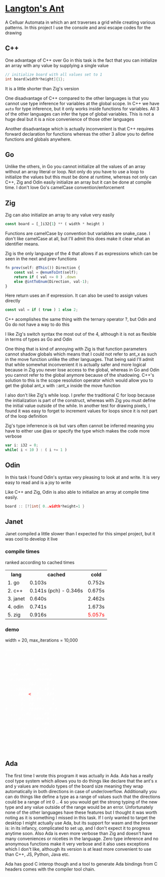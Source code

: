 # [Langton's Ant](https://en.wikipedia.org/wiki/Langton's_ant)
A Celluar Automata  in which an ant traverses a grid while creating various patterns. In this project I use the console and ansi escape codes for the drawing

## C++
One advantage of C++ over Go in this task is the fact that you can initialize an array with any value by supplying a single value
```c++
// initialize board with all values set to 1
int board[width*height]{1};
```
It is a little shorter than Zig's version

One disadvantage of C++ compared to the other languages is that you cannot use type inference for variables at the global scope. In C++ we have `auto` for type inference, but it only works inside functions for variables. All 3 of the other languages can infer the type of global variables. This is not a huge deal but it is a nice convenience of those other languages

Another disadvantage which is actually inconvenient is that C++ requires forward declaration for functions whereas the other 3 allow you to define functions and globals anywhere. 
## Go
Unlike the others, in Go you cannot initialize all the values of an array without an array literal or loop. Not only do you have to use a loop to initialize the values but this must be done at runtime, whereas not only can C++, Zig and Odin easily initialize an array but it can be done at compile time. I don't love Go's camelCase convention/enforcement
## Zig
Zig can also initialize an array to any value very easily
```js
const board = [_]i32{1} ** ( width * height )
```
Functions are camelCase by convention but variables are snake_case. I don't like camelCase at all, but I'll admit this does make it clear what an identifier means.

Zig is the only language of the 4 that allows if as expressions which can be seen in the next and prev functions
```js
fn prev(self: @This()) Direction {
    const val = @enumToInt(self);
    return if ( val <= 0 ) .down
    else @intToEnum(Direction, val-1);
}
```
Here return uses an if expression. It can also be used to assign values directly
```js
const val = if ( true ) 1 else 2;
```
C++ acomplishes the same thing with the ternary operator ?, but Odin and Go do not have a way to do this

I like Zig's switch syntax the most out of the 4, although it is not as flexible in terms of types as Go and Odin
 
One thing that is kind of annoying with Zig is that function parameters cannot shadow globals which means that I could not refer to ant_x as such in the move function unlike the other languages. That being said I'll admit that while somewhat inconvenient it is actually safer and more logical because in Zig you never lose access to the global, whereas in Go and Odin you cannot refer to the global anymore because of the shadowing. C++'s solution to this is the scope resolution operator which would allow you to get the global ant_x with ::ant_x inside the move function

I also don't like Zig's while loop. I prefer the traditional C for loop because the initialization is part of the construct, whereas with Zig you must define the initial value outside of the while. In another test for drawing pixels, I found it was easy to forget to increment values for loops since it is not part of the loop definition

Zig's type inferrence is ok but vars often cannot be inferred meaning you have to either use @as or specify the type which makes the code more verbose
```js
var i: i32 = 0;
while( i < 10 ) : ( i += 1 )
```
## Odin
In this task I found Odin's syntax very pleasing to look at and write. It is very easy to read and is a joy to write 

Like C++ and Zig, Odin is also able to initialize an array at compile time easily.
```go
board :: [?]int{ 0..width*height=1 }
```
## Janet
Janet compiled a little slower than I expected for this simpel project, but it was cool to develop it live
### compile times
ranked according to cached times
<table>
    <th>lang</th>
    <th>cached</th>
    <th>cold</th>
    <tr>
        <td>1. go</td> 
        <td>0.103s</td>
        <td>0.752s</td>
    </tr>
    <tr>
        <td>2. c++</td> 
        <td> 0.141s (pch) - 0.346s</td>
        <td>0.675s</td>
    </tr>
    <tr>
        <td>3. janet</td> 
        <td>0.640s</td>
        <td>2.462s</td>
    </tr>
    <tr>
        <td>4. odin</td> 
        <td>0.741s</td>
        <td>1.673s</td>
    </tr>
    <tr>
        <td>5. zig</td> 
        <td>0.916s</td>
        <td style="color:red">5.057s</td>
    </tr>
</table>

### demo
width = 20, max_iterations = 10,000
<pre style="color:white">
move: 4048
#..........#........
.........##.........
....##..#..#..##....
...#..#..#..#####...
..###...#....###.#..
..#.######...#####..
.........###....#...
....######...#.##.#.
.....####<span style="color:red"><</span>..#...###.
......#..##.##....#.
......#..##.......#.
#.....#..######..#.#
........##.....##...
.....#.....####.#...
.....#.##.....###...
......##....#..#....
.......##....##.....
....................
....................
...........#........
</pre>

## Ada
The first time I wrote this program it was actually in Ada. Ada has a really cool type system which allows you to do things like declare that the ant's x and y values are modulo types of the board size meaning they wrap automatically in both directions in case of under/overflow. Additionally you can do things like define a type as a range of values such that the directions could be a range of int 0 .. 4 so you would get the strong typing of the new type and any value outside of the range would be an error. Unfortunately none of the other languages have these features but I thought it was worth noting as it is something I missed in this task. If I only wanted to target the desktop I might actually use Ada, but its support for wasm and the browser is: in its infancy, complicated to set up, and I don't expect it to progress anytime soon. Also Ada is even more verbose than Zig and doesn't have many conveniences or niceties in the language. Zero type inference and no anonymous functions make it very verbose and it also uses exceptions which I don't like, although its version is at least more convenient to use than C++, JS, Python, Java etc.

Ada has good C interop though and a tool to generate Ada bindings from C headers comes with the compiler tool chain. 

